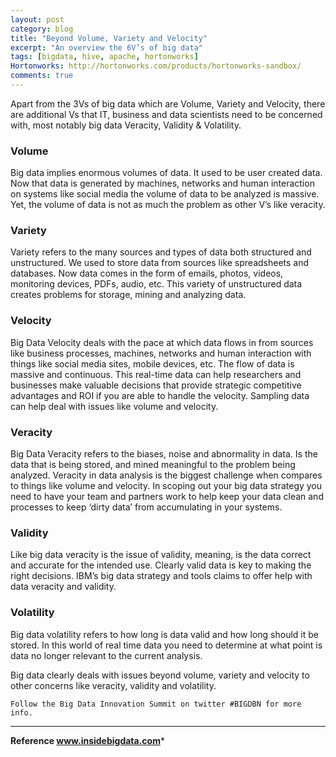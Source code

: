 ```yaml
---
layout: post
category: blog
title: "Beyond Volume, Variety and Velocity"
excerpt: "An overview the 6V’s of big data"
tags: [bigdata, hive, apache, hortonworks]
Hortonworks: http://hortonworks.com/products/hortonworks-sandbox/
comments: true
---
```


Apart from the 3Vs of big data which are Volume, Variety and Velocity, there are additional Vs that IT, business and data scientists need to be concerned with, most notably big data Veracity, Validity & Volatility.

### Volume

Big data implies enormous volumes of data. It used to be user created data. Now that data is generated by machines, networks and human interaction on systems like social media the volume of data to be analyzed is massive. Yet, the volume of data is not as much the problem as other V’s like veracity.
 
### Variety

Variety refers to the many sources and types of data both structured and unstructured. We used to store data from sources like spreadsheets and databases. Now data comes in the form of emails, photos, videos, monitoring devices, PDFs, audio, etc. This variety of unstructured data creates problems for storage, mining and analyzing data.

### Velocity

Big Data Velocity deals with the pace at which data flows in from sources like business processes, machines, networks and human interaction with things like social media sites, mobile devices, etc. The flow of data is massive and continuous. This real-time data can help researchers and businesses make valuable decisions that provide strategic competitive advantages and ROI if you are able to handle the velocity. Sampling data can help deal with issues like volume and velocity.

### Veracity

Big Data Veracity refers to the biases, noise and abnormality in data. Is the data that is being stored, and mined meaningful to the problem being analyzed. Veracity in data analysis is the biggest challenge when compares to things like volume and velocity. In scoping out your big data strategy you need to have your team and partners work to help keep your data clean and processes to keep ‘dirty data’ from accumulating in your systems.

### Validity

Like big data veracity is the issue of validity, meaning, is the data correct and accurate for the intended use. Clearly valid data is key to making the right decisions. IBM’s big data strategy and tools claims to offer help with data veracity and validity.

### Volatility

Big data volatility refers to how long is data valid and how long should it be stored. In this world of real time data you need to determine at what point is data no longer relevant to the current analysis.

Big data clearly deals with issues beyond volume, variety and velocity to other concerns like veracity, validity and volatility.

    Follow the Big Data Innovation Summit on twitter #BIGDBN for more info.

***
**Reference www.insidebigdata.com***

